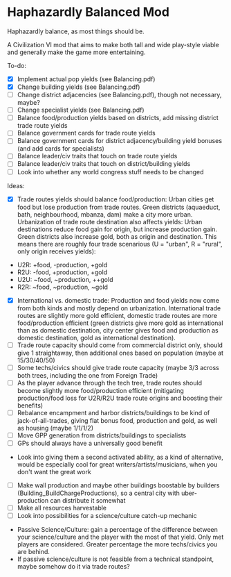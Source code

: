 # Haphazardly Balanced Mod

Haphazardly balance, as most things should be.

A Civilization VI mod that aims to make both tall and wide play-style viable and generally make the game more entertaining.

To-do:
- [x] Implement actual pop yields (see Balancing.pdf)
- [x] Change building yields (see Balancing.pdf)
- [ ] Change district adjacencies (see Balancing.pdf), though not necessary, maybe?
- [ ] Change specialist yields (see Balancing.pdf)
- [ ] Balance food/production yields based on districts, add missing district trade route yields
- [ ] Balance government cards for trade route yields
- [ ] Balance government cards for district adjacency/building yield bonuses (and add cards for specialists)
- [ ] Balance leader/civ traits that touch on trade route yields
- [ ] Balance leader/civ traits that touch on district/building yields
- [ ] Look into whether any world congress stuff needs to be changed

Ideas:
- [x] Trade routes yields should balance food/production: Urban cities get food but lose production from trade routes. Green districts (aquaeduct, bath, neighbourhood, mbanza, dam) make a city more urban. Urbanization of trade route destination also affects yields: Urban destinations reduce food gain for origin, but increase production gain. Green districts also increase gold, both as origin and destination. This means there are roughly four trade scenarious (U = "urban", R = "rural", only origin receives yields):
 - U2R: +food, -production,  +gold
 - R2U: -food, +production,  +gold
 - U2U: ~food, ~production, ++gold
 - R2R: ~food, ~production,  ~gold
- [x] International vs. domestic trade: Production and food yields now come from both kinds and mostly depend on urbanization. International trade routes are slightly more gold efficient, domestic trade routes are more food/production efficient (green districts give more gold as international than as domestic destination, city center gives food and production as domestic destination, gold as international destination).
- [ ] Trade route capacity should come from commercial district only, should give 1 straightaway, then additional ones based on population (maybe at 15/30/40/50)
- [ ] Some techs/civics should give trade route capacity (maybe 3/3 across both trees, including the one from Foreign Trade)
- [ ] As the player advance through the tech tree, trade routes should become slightly more food/production efficient (mitigating production/food loss for U2R/R2U trade route origins and boosting their benefits)
- [ ] Rebalance encampment and harbor districts/buildings to be kind of jack-of-all-trades, giving flat bonus food, production and gold, as well as housing (maybe 1/1/1/2)
- [ ] Move GPP generation from districts/buildings to specialists
- [ ] GPs should always have a universally good benefit
 - Look into giving them a second activated ability, as a kind of alternative, would be especially cool for great writers/artists/musicians, when you don't want the great work
- [ ] Make wall production and maybe other buildings boostable by builders (Building_BuildChargeProductions), so a central city with uber-production can distribute it somewhat
- [ ] Make all resources harvestable
- [ ] Look into possibilities for a science/culture catch-up mechanic
 - Passive Science/Culture: gain a percentage of the difference between your science/culture and the player with the most of that yield. Only met players are considered. Greater percentage the more techs/civics you are behind.
 - If passive science/culture is not feasible from a technical standpoint, maybe somehow do it via trade routes?